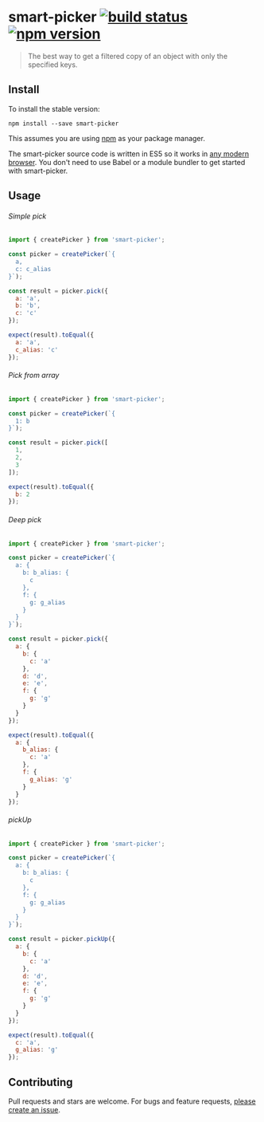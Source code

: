 # smart-picker [![build status](https://img.shields.io/travis/solodii/smart-picker/master.svg?style=flat-square)](https://travis-ci.org/solodii/smart-picker) [![npm version](https://img.shields.io/npm/v/smart-picker.svg?style=flat-square)](https://www.npmjs.com/package/smart-picker)

> The best way to get a filtered copy of an object with only the specified keys.

## Install

To install the stable version:

```
npm install --save smart-picker
```

This assumes you are using [npm](https://www.npmjs.com/) as your package manager.  

The smart-picker source code is written in ES5 so it works in [any modern browser](http://caniuse.com/#feat=es5). You don't need to use Babel or a module bundler to get started with smart-picker.

## Usage

###### Simple pick

```js
import { createPicker } from 'smart-picker';

const picker = createPicker(`{
  a,
  c: c_alias
}`);

const result = picker.pick({
  a: 'a',
  b: 'b',
  c: 'c'
});

expect(result).toEqual({
  a: 'a',
  c_alias: 'c'
});
```

###### Pick from array

```js
import { createPicker } from 'smart-picker';

const picker = createPicker(`{
  1: b
}`);

const result = picker.pick([
  1,
  2,
  3
]);

expect(result).toEqual({
  b: 2
});
```

###### Deep pick

```js
import { createPicker } from 'smart-picker';

const picker = createPicker(`{
  a: {
    b: b_alias: {
      c
    },
    f: {
      g: g_alias
    }
  }
}`);

const result = picker.pick({
  a: {
    b: {
      c: 'a'
    },
    d: 'd',
    e: 'e',
    f: {
      g: 'g'
    }
  }
});

expect(result).toEqual({
  a: {
    b_alias: {
      c: 'a'
    },
    f: {
      g_alias: 'g'
    }
  }
});
```

###### pickUp

```js
import { createPicker } from 'smart-picker';

const picker = createPicker(`{
  a: {
    b: b_alias: {
      c
    },
    f: {
      g: g_alias
    }
  }
}`);

const result = picker.pickUp({
  a: {
    b: {
      c: 'a'
    },
    d: 'd',
    e: 'e',
    f: {
      g: 'g'
    }
  }
});

expect(result).toEqual({
  c: 'a',
  g_alias: 'g'
});
```

## Contributing

Pull requests and stars are welcome. For bugs and feature requests, [please create an issue](../../issues/new).